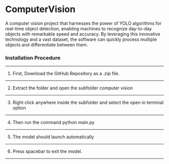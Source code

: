 # ComputerVision
A computer vision project that harnesses the power of YOLO algorithms for real-time object detection, enabling machines to recognize day-to-day objects with remarkable speed and accuracy. By leveraging this innovative technology and a vast dataset, the software can quickly process multiple objects and differentiate between them.


### Installation Procedure

***
1. First, Download the GitHub Repository as a .zip file.
***
2. Extract the folder and open the subfolder computer vision
***
3. Right click anywhere inside the subfolder and select the open in terminal option
***
4. Then run the command python main.py
***
5. The model should launch automatically
***
6. Press spacebar to exit the model.
***
